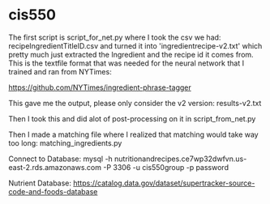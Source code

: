 # cis550

The first script is script_for_net.py where I took the csv we had: recipeIngredientTitleID.csv and turned it into 'ingredientrecipe-v2.txt' which pretty much just extracted the Ingredient and the recipe id it comes from. This is the textfile format that was needed for the neural network that I trained and ran from NYTimes: 

https://github.com/NYTimes/ingredient-phrase-tagger

This gave me the output, please only consider the v2 version: results-v2.txt 

Then I took this and did alot of post-processing on it in script_from_net.py 

Then I made a matching file where I realized that matching would take way too long: matching_ingredients.py

Connect to Database:
mysql -h nutritionandrecipes.ce7wp32dwfvn.us-east-2.rds.amazonaws.com -P 3306 -u cis550group -p password

Nutrient Database:
https://catalog.data.gov/dataset/supertracker-source-code-and-foods-database
